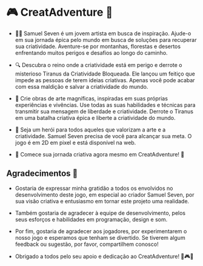 
# 🎮 CreatAdventure 🎨

- 👨‍🎨 Samuel Seven é um jovem artista em busca de inspiração. Ajude-o em sua jornada épica pelo mundo em busca de soluções para recuperar sua criatividade. Aventure-se por montanhas, florestas e desertos enfrentando muitos perigos e desafios ao longo do caminho.

- 🔍 Descubra o reino onde a criatividade está em perigo e derrote o misterioso Tiranus da Criatividade Bloqueada. Ele lançou um feitiço que impede as pessoas de terem ideias criativas. Apenas você pode acabar com essa maldição e salvar a criatividade do mundo.

- 🎨 Crie obras de arte magníficas, inspiradas em suas próprias experiências e vivências. Use todas as suas habilidades e técnicas para transmitir sua mensagem de liberdade e criatividade. Derrote o Tiranus em uma batalha criativa épica e liberte a criatividade do mundo.

- 🎉 Seja um herói para todos aqueles que valorizam a arte e a criatividade. Samuel Seven precisa de você para alcançar sua meta. O jogo é em 2D em pixel e está disponível na web.

- 🚀 Comece sua jornada criativa agora mesmo em CreatAdventure! 💫

## Agradecimentos 🚀

- Gostaria de expressar minha gratidão a todos os envolvidos no desenvolvimento deste jogo, em especial ao criador Samuel Seven, por sua visão criativa e entusiasmo em tornar este projeto uma realidade.

- Também gostaria de agradecer à equipe de desenvolvimento, pelos seus esforços e habilidades em programação, design e som.

- Por fim, gostaria de agradecer aos jogadores, por experimentarem o nosso jogo e esperamos que tenham se divertido. Se tiverem algum feedback ou sugestão, por favor, compartilhem conosco!

- Obrigado a todos pelo seu apoio e dedicação ao CreatAdventure! 🙌🎮👏
